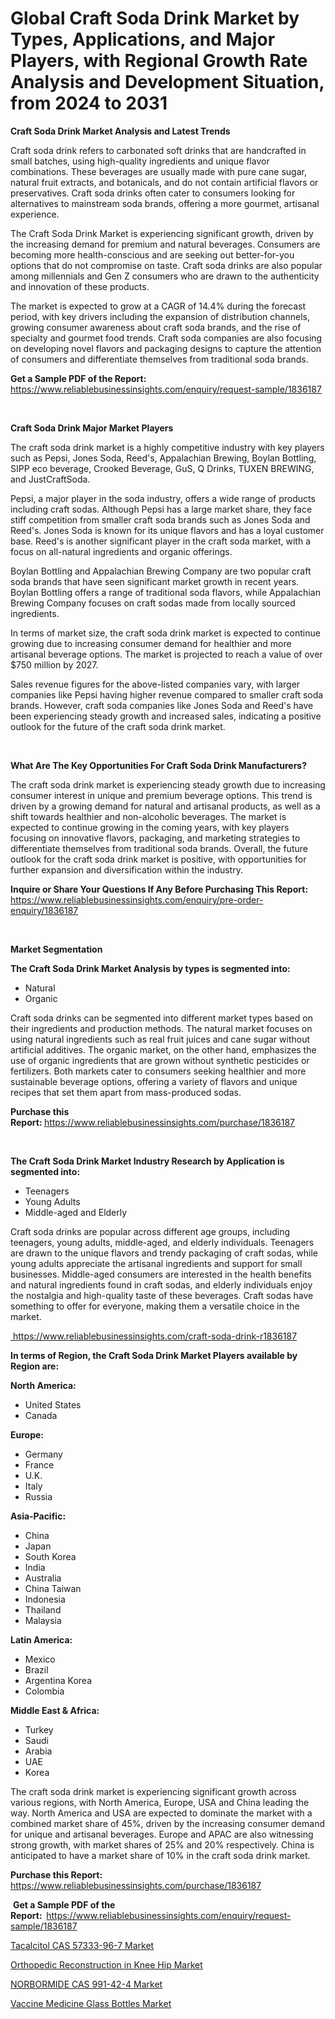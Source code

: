 <p><h1>Global Craft Soda Drink Market by Types, Applications, and Major Players, with Regional Growth Rate Analysis and Development Situation, from 2024 to 2031</h1></p><p><strong>Craft Soda Drink Market Analysis and Latest Trends</strong></p>
<p><p>Craft soda drink refers to carbonated soft drinks that are handcrafted in small batches, using high-quality ingredients and unique flavor combinations. These beverages are usually made with pure cane sugar, natural fruit extracts, and botanicals, and do not contain artificial flavors or preservatives. Craft soda drinks often cater to consumers looking for alternatives to mainstream soda brands, offering a more gourmet, artisanal experience.</p><p>The Craft Soda Drink Market is experiencing significant growth, driven by the increasing demand for premium and natural beverages. Consumers are becoming more health-conscious and are seeking out better-for-you options that do not compromise on taste. Craft soda drinks are also popular among millennials and Gen Z consumers who are drawn to the authenticity and innovation of these products.</p><p>The market is expected to grow at a CAGR of 14.4% during the forecast period, with key drivers including the expansion of distribution channels, growing consumer awareness about craft soda brands, and the rise of specialty and gourmet food trends. Craft soda companies are also focusing on developing novel flavors and packaging designs to capture the attention of consumers and differentiate themselves from traditional soda brands.</p></p>
<p><strong>Get a Sample PDF of the Report:&nbsp;</strong> <a href="https://www.reliablebusinessinsights.com/enquiry/request-sample/1836187">https://www.reliablebusinessinsights.com/enquiry/request-sample/1836187</a></p>
<p>&nbsp;</p>
<p><strong>Craft Soda Drink Major Market Players</strong></p>
<p><p>The craft soda drink market is a highly competitive industry with key players such as Pepsi, Jones Soda, Reed's, Appalachian Brewing, Boylan Bottling, SIPP eco beverage, Crooked Beverage, GuS, Q Drinks, TUXEN BREWING, and JustCraftSoda.</p><p>Pepsi, a major player in the soda industry, offers a wide range of products including craft sodas. Although Pepsi has a large market share, they face stiff competition from smaller craft soda brands such as Jones Soda and Reed's. Jones Soda is known for its unique flavors and has a loyal customer base. Reed's is another significant player in the craft soda market, with a focus on all-natural ingredients and organic offerings.</p><p>Boylan Bottling and Appalachian Brewing Company are two popular craft soda brands that have seen significant market growth in recent years. Boylan Bottling offers a range of traditional soda flavors, while Appalachian Brewing Company focuses on craft sodas made from locally sourced ingredients.</p><p>In terms of market size, the craft soda drink market is expected to continue growing due to increasing consumer demand for healthier and more artisanal beverage options. The market is projected to reach a value of over $750 million by 2027.</p><p>Sales revenue figures for the above-listed companies vary, with larger companies like Pepsi having higher revenue compared to smaller craft soda brands. However, craft soda companies like Jones Soda and Reed's have been experiencing steady growth and increased sales, indicating a positive outlook for the future of the craft soda drink market.</p></p>
<p>&nbsp;</p>
<p><strong>What Are The Key Opportunities For Craft Soda Drink Manufacturers?</strong></p>
<p><p>The craft soda drink market is experiencing steady growth due to increasing consumer interest in unique and premium beverage options. This trend is driven by a growing demand for natural and artisanal products, as well as a shift towards healthier and non-alcoholic beverages. The market is expected to continue growing in the coming years, with key players focusing on innovative flavors, packaging, and marketing strategies to differentiate themselves from traditional soda brands. Overall, the future outlook for the craft soda drink market is positive, with opportunities for further expansion and diversification within the industry.</p></p>
<p><strong>Inquire or Share Your Questions If Any Before Purchasing This Report:</strong> <a href="https://www.reliablebusinessinsights.com/enquiry/pre-order-enquiry/1836187">https://www.reliablebusinessinsights.com/enquiry/pre-order-enquiry/1836187</a></p>
<p>&nbsp;</p>
<p><strong>Market Segmentation</strong></p>
<p><strong>The Craft Soda Drink Market Analysis by types is segmented into:</strong></p>
<p><ul><li>Natural</li><li>Organic</li></ul></p>
<p><p>Craft soda drinks can be segmented into different market types based on their ingredients and production methods. The natural market focuses on using natural ingredients such as real fruit juices and cane sugar without artificial additives. The organic market, on the other hand, emphasizes the use of organic ingredients that are grown without synthetic pesticides or fertilizers. Both markets cater to consumers seeking healthier and more sustainable beverage options, offering a variety of flavors and unique recipes that set them apart from mass-produced sodas.</p></p>
<p><strong>Purchase this Report:&nbsp;</strong><a href="https://www.reliablebusinessinsights.com/purchase/1836187">https://www.reliablebusinessinsights.com/purchase/1836187</a></p>
<p>&nbsp;</p>
<p><strong>The Craft Soda Drink Market Industry Research by Application is segmented into:</strong></p>
<p><ul><li>Teenagers</li><li>Young Adults</li><li>Middle-aged and Elderly</li></ul></p>
<p><p>Craft soda drinks are popular across different age groups, including teenagers, young adults, middle-aged, and elderly individuals. Teenagers are drawn to the unique flavors and trendy packaging of craft sodas, while young adults appreciate the artisanal ingredients and support for small businesses. Middle-aged consumers are interested in the health benefits and natural ingredients found in craft sodas, and elderly individuals enjoy the nostalgia and high-quality taste of these beverages. Craft sodas have something to offer for everyone, making them a versatile choice in the market.</p></p>
<p><a href="https://www.reliablebusinessinsights.com/craft-soda-drink-r1836187">&nbsp;https://www.reliablebusinessinsights.com/craft-soda-drink-r1836187</a></p>
<p><strong>In terms of Region, the Craft Soda Drink Market Players available by Region are:</strong></p>
<p>
    <p> <strong> North America: </strong>
        <ul>
            <li>United States</li>
            <li>Canada</li>
        </ul>
        </p> 
    <p> <strong> Europe: </strong>
        <ul>
            <li>Germany</li>
            <li>France</li>
            <li>U.K.</li>
            <li>Italy</li>
            <li>Russia</li>
        </ul>
        </p> 
    <p> <strong> Asia-Pacific: </strong>
        <ul>
            <li>China</li>
            <li>Japan</li>
            <li>South Korea</li>
            <li>India</li>
            <li>Australia</li>
            <li>China Taiwan</li>
            <li>Indonesia</li>
            <li>Thailand</li>
            <li>Malaysia</li>
        </ul>
        </p> 
    <p> <strong> Latin America: </strong>
        <ul>
            <li>Mexico</li>
            <li>Brazil</li>
            <li>Argentina Korea</li>
            <li>Colombia</li>
        </ul>
        </p> 
    <p> <strong> Middle East & Africa: </strong>
        <ul>
            <li>Turkey</li>
            <li>Saudi</li>
            <li>Arabia</li>
            <li>UAE</li>
            <li>Korea</li>
        </ul>
    </p>
    </p>
<p><p>The craft soda drink market is experiencing significant growth across various regions, with North America, Europe, USA and China leading the way. North America and USA are expected to dominate the market with a combined market share of 45%, driven by the increasing consumer demand for unique and artisanal beverages. Europe and APAC are also witnessing strong growth, with market shares of 25% and 20% respectively. China is anticipated to have a market share of 10% in the craft soda drink market.</p></p>
<p><strong>Purchase this Report: </strong><a href="https://www.reliablebusinessinsights.com/purchase/1836187">https://www.reliablebusinessinsights.com/purchase/1836187</a></p>
<p>&nbsp;<strong>Get a Sample PDF of the Report:&nbsp;&nbsp;</strong><a href="https://www.reliablebusinessinsights.com/enquiry/request-sample/1836187">https://www.reliablebusinessinsights.com/enquiry/request-sample/1836187</a></p>
<p><strong></strong></p>
<p><p><a href="https://github.com/ochgvvcj16/Market-Research-Report-List-1/blob/main/tacalcitol-cas-57333-96-7-market.md">Tacalcitol CAS 57333-96-7 Market</a></p><p><a href="https://www.linkedin.com/pulse/orthopedic-reconstruction-knee-hip-market-forecasts-trends-vphbe">Orthopedic Reconstruction in Knee Hip Market</a></p><p><a href="https://github.com/anggakarna133/Market-Research-Report-List-1/blob/main/norbormide-cas-991-42-4-market.md">NORBORMIDE CAS 991-42-4 Market</a></p><p><a href="https://www.linkedin.com/pulse/vaccine-medicine-glass-bottles-market-emerging-trends-future-prospects-asjle">Vaccine Medicine Glass Bottles Market</a></p></p>